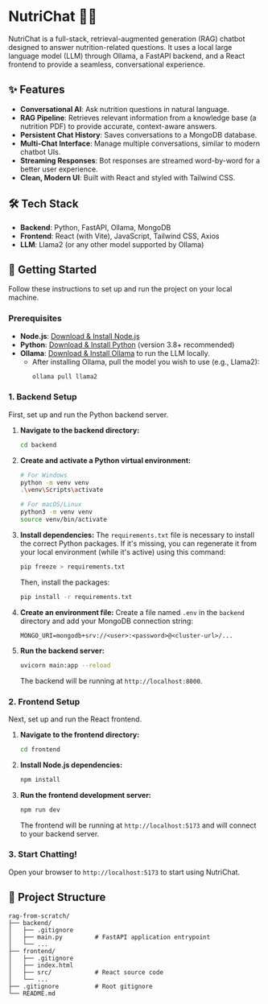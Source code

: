 # NutriChat 🌿💬

NutriChat is a full-stack, retrieval-augmented generation (RAG) chatbot designed to answer nutrition-related questions. It uses a local large language model (LLM) through Ollama, a FastAPI backend, and a React frontend to provide a seamless, conversational experience.

## ✨ Features

- **Conversational AI**: Ask nutrition questions in natural language.
- **RAG Pipeline**: Retrieves relevant information from a knowledge base (a nutrition PDF) to provide accurate, context-aware answers.
- **Persistent Chat History**: Saves conversations to a MongoDB database.
- **Multi-Chat Interface**: Manage multiple conversations, similar to modern chatbot UIs.
- **Streaming Responses**: Bot responses are streamed word-by-word for a better user experience.
- **Clean, Modern UI**: Built with React and styled with Tailwind CSS.

## 🛠️ Tech Stack

- **Backend**: Python, FastAPI, Ollama, MongoDB
- **Frontend**: React (with Vite), JavaScript, Tailwind CSS, Axios
- **LLM**: Llama2 (or any other model supported by Ollama)

## 🚀 Getting Started

Follow these instructions to set up and run the project on your local machine.

### Prerequisites

- **Node.js**: [Download & Install Node.js](https://nodejs.org/en/download/)
- **Python**: [Download & Install Python](https://www.python.org/downloads/) (version 3.8+ recommended)
- **Ollama**: [Download & Install Ollama](https://ollama.com/) to run the LLM locally.
  - After installing Ollama, pull the model you wish to use (e.g., Llama2):
    ```sh
    ollama pull llama2
    ```

### 1. Backend Setup

First, set up and run the Python backend server.

1.  **Navigate to the backend directory:**
    ```sh
    cd backend
    ```

2.  **Create and activate a Python virtual environment:**
    ```sh
    # For Windows
    python -m venv venv
    .\venv\Scripts\activate

    # For macOS/Linux
    python3 -m venv venv
    source venv/bin/activate
    ```

3.  **Install dependencies:**
    The `requirements.txt` file is necessary to install the correct Python packages. If it's missing, you can regenerate it from your local environment (while it's active) using this command:
    ```sh
    pip freeze > requirements.txt
    ```
    Then, install the packages:
    ```sh
    pip install -r requirements.txt
    ```

4.  **Create an environment file:**
    Create a file named `.env` in the `backend` directory and add your MongoDB connection string:
    ```
    MONGO_URI=mongodb+srv://<user>:<password>@<cluster-url>/...
    ```

5.  **Run the backend server:**
    ```sh
    uvicorn main:app --reload
    ```
    The backend will be running at `http://localhost:8000`.

### 2. Frontend Setup

Next, set up and run the React frontend.

1.  **Navigate to the frontend directory:**
    ```sh
    cd frontend
    ```

2.  **Install Node.js dependencies:**
    ```sh
    npm install
    ```

3.  **Run the frontend development server:**
    ```sh
    npm run dev
    ```
    The frontend will be running at `http://localhost:5173` and will connect to your backend server.

### 3. Start Chatting!

Open your browser to `http://localhost:5173` to start using NutriChat.

## 📁 Project Structure

```
rag-from-scratch/
├── backend/
│   ├── .gitignore
│   ├── main.py         # FastAPI application entrypoint
│   └── ...
├── frontend/
│   ├── .gitignore
│   ├── index.html
│   ├── src/            # React source code
│   └── ...
├── .gitignore          # Root gitignore
└── README.md
``` 